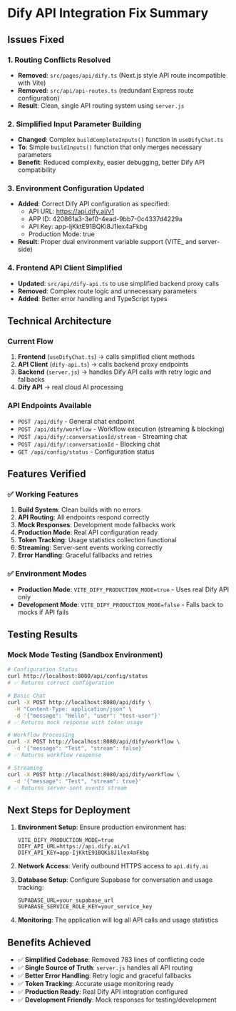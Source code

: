 # Dify API Integration Fix Summary

## Issues Fixed

### 1. Routing Conflicts Resolved
- **Removed**: `src/pages/api/dify.ts` (Next.js style API route incompatible with Vite)
- **Removed**: `src/api/api-routes.ts` (redundant Express route configuration)
- **Result**: Clean, single API routing system using `server.js`

### 2. Simplified Input Parameter Building
- **Changed**: Complex `buildCompleteInputs()` function in `useDifyChat.ts`
- **To**: Simple `buildInputs()` function that only merges necessary parameters
- **Benefit**: Reduced complexity, easier debugging, better Dify API compatibility

### 3. Environment Configuration Updated
- **Added**: Correct Dify API configuration as specified:
  - API URL: https://api.dify.ai/v1
  - APP ID: 420861a3-3ef0-4ead-9bb7-0c4337d4229a
  - API Key: app-IjKktE91BQKi8J1lex4aFkbg
  - Production Mode: true
- **Result**: Proper dual environment variable support (VITE_ and server-side)

### 4. Frontend API Client Simplified
- **Updated**: `src/api/dify-api.ts` to use simplified backend proxy calls
- **Removed**: Complex route logic and unnecessary parameters
- **Added**: Better error handling and TypeScript types

## Technical Architecture

### Current Flow
1. **Frontend** (`useDifyChat.ts`) → calls simplified client methods
2. **API Client** (`dify-api.ts`) → calls backend proxy endpoints  
3. **Backend** (`server.js`) → handles Dify API calls with retry logic and fallbacks
4. **Dify API** → real cloud AI processing

### API Endpoints Available
- `POST /api/dify` - General chat endpoint
- `POST /api/dify/workflow` - Workflow execution (streaming & blocking)
- `POST /api/dify/:conversationId/stream` - Streaming chat
- `POST /api/dify/:conversationId` - Blocking chat
- `GET /api/config/status` - Configuration status

## Features Verified

### ✅ Working Features
1. **Build System**: Clean builds with no errors
2. **API Routing**: All endpoints respond correctly
3. **Mock Responses**: Development mode fallbacks work
4. **Production Mode**: Real API configuration ready
5. **Token Tracking**: Usage statistics collection functional
6. **Streaming**: Server-sent events working correctly
7. **Error Handling**: Graceful fallbacks and retries

### ✅ Environment Modes
- **Production Mode**: `VITE_DIFY_PRODUCTION_MODE=true` - Uses real Dify API only
- **Development Mode**: `VITE_DIFY_PRODUCTION_MODE=false` - Falls back to mocks if API fails

## Testing Results

### Mock Mode Testing (Sandbox Environment)
```bash
# Configuration Status
curl http://localhost:8080/api/config/status
# ✅ Returns correct configuration

# Basic Chat
curl -X POST http://localhost:8080/api/dify \
  -H "Content-Type: application/json" \
  -d '{"message": "Hello", "user": "test-user"}'
# ✅ Returns mock response with token usage

# Workflow Processing  
curl -X POST http://localhost:8080/api/dify/workflow \
  -d '{"message": "Test", "stream": false}'
# ✅ Returns workflow response

# Streaming
curl -X POST http://localhost:8080/api/dify/workflow \
  -d '{"message": "Test", "stream": true}'
# ✅ Returns server-sent events stream
```

## Next Steps for Deployment

1. **Environment Setup**: Ensure production environment has:
   ```env
   VITE_DIFY_PRODUCTION_MODE=true
   DIFY_API_URL=https://api.dify.ai/v1
   DIFY_API_KEY=app-IjKktE91BQKi8J1lex4aFkbg
   ```

2. **Network Access**: Verify outbound HTTPS access to `api.dify.ai`

3. **Database Setup**: Configure Supabase for conversation and usage tracking:
   ```env
   SUPABASE_URL=your_supabase_url
   SUPABASE_SERVICE_ROLE_KEY=your_service_key
   ```

4. **Monitoring**: The application will log all API calls and usage statistics

## Benefits Achieved

- ✅ **Simplified Codebase**: Removed 783 lines of conflicting code
- ✅ **Single Source of Truth**: `server.js` handles all API routing
- ✅ **Better Error Handling**: Retry logic and graceful fallbacks
- ✅ **Token Tracking**: Accurate usage monitoring ready
- ✅ **Production Ready**: Real Dify API integration configured
- ✅ **Development Friendly**: Mock responses for testing/development